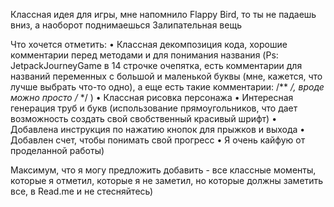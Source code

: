 Классная идея для игры, мне напомнило Flappy Bird, то ты не падаешь вниз, а наоборот поднимаешься
Залипательная вещь 

Что хочется отметить: 
• Классная декомпозиция кода, хорошие комментарии перед методами и для понимания названия 
(Ps: JetpackJourneyGame в 14 строчке очепятка, есть комментарии для названий переменных с большой и маленькой буквы (мне, кажется, что лучше выбрать что-то одно), а еще есть такие комментарии: /**  */, вроде можно просто /* */ )
• Классная рисовка персонажа
• Интересная генерация труб и букв (использование прямоугольников, что дает возможность создать свой свобственный красивый шрифт)
• Добавлена инструкция по нажатию кнопок для прыжков и выхода
• Добавлен счет, чтобы понимать свой прогресс
• Я очень кайфую от проделанной работы)

Максимум, что я могу предложить добавить - все классные моменты, которые я отметил, которые я не заметил, но которые должны заметить все, в Read.me и не стесняйтесь)